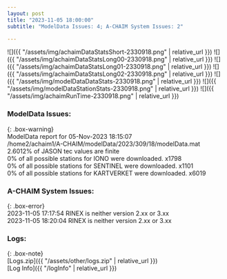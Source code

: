```yaml
---
layout: post
title: "2023-11-05 18:00:00"
subtitle: "ModelData Issues: 4; A-CHAIM System Issues: 2"

---
```


![]({{ "/assets/img/achaimDataStatsShort-2330918.png" | relative_url }})
![]({{ "/assets/img/achaimDataStatsLong00-2330918.png" | relative_url }})
![]({{ "/assets/img/achaimDataStatsLong01-2330918.png" | relative_url }})
![]({{ "/assets/img/achaimDataStatsLong02-2330918.png" | relative_url }})
![]({{ "/assets/img/modelDataDataStats-2330918.png" | relative_url }})
![]({{ "/assets/img/modelDataStationStats-2330918.png" | relative_url }})
![]({{ "/assets/img/achaimRunTime-2330918.png" | relative_url }})


### ModelData Issues:  
  
{: .box-warning}  
 ModelData report for 05-Nov-2023 18:15:07   
 /home2/achaim1/A-CHAIM/modelData/2023/309/18/modelData.mat   
 2.6012% of JASON tec values are finite   
 0% of all possible stations for IONO were downloaded. x1798   
 0% of all possible stations for SENTINEL were downloaded. x1101   
 0% of all possible stations for KARTVERKET were downloaded. x6019   
  
### A-CHAIM System Issues:  
  
{: .box-error}  
2023-11-05 17:17:54 RINEX is neither version 2.xx or 3.xx  
2023-11-05 18:20:04 RINEX is neither version 2.xx or 3.xx  

### Logs:  
  
{: .box-note}  
[Logs.zip]({{ "/assets/other/logs.zip" | relative_url }})  
[Log Info]({{ "/logInfo" | relative_url }})  
